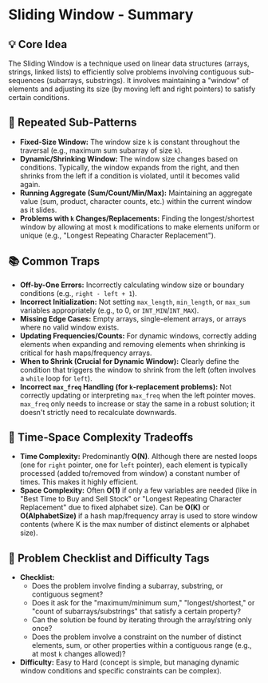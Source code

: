 # Sliding Window - Summary

## 💡 Core Idea
The Sliding Window is a technique used on linear data structures (arrays, strings, linked lists) to efficiently solve problems involving contiguous sub-sequences (subarrays, substrings). It involves maintaining a "window" of elements and adjusting its size (by moving left and right pointers) to satisfy certain conditions.

## 🔁 Repeated Sub-Patterns
* **Fixed-Size Window:** The window size `k` is constant throughout the traversal (e.g., maximum sum subarray of size `k`).
* **Dynamic/Shrinking Window:** The window size changes based on conditions. Typically, the window expands from the right, and then shrinks from the left if a condition is violated, until it becomes valid again.
* **Running Aggregate (Sum/Count/Min/Max):** Maintaining an aggregate value (sum, product, character counts, etc.) within the current window as it slides.
* **Problems with `k` Changes/Replacements:** Finding the longest/shortest window by allowing at most `k` modifications to make elements uniform or unique (e.g., "Longest Repeating Character Replacement").

## 📚 Common Traps
* **Off-by-One Errors:** Incorrectly calculating window size or boundary conditions (e.g., `right - left + 1`).
* **Incorrect Initialization:** Not setting `max_length`, `min_length`, or `max_sum` variables appropriately (e.g., to 0, or `INT_MIN`/`INT_MAX`).
* **Missing Edge Cases:** Empty arrays, single-element arrays, or arrays where no valid window exists.
* **Updating Frequencies/Counts:** For dynamic windows, correctly adding elements when expanding and removing elements when shrinking is critical for hash maps/frequency arrays.
* **When to Shrink (Crucial for Dynamic Window):** Clearly define the condition that triggers the window to shrink from the left (often involves a `while` loop for `left`).
* **Incorrect `max_freq` Handling (for `k`-replacement problems):** Not correctly updating or interpreting `max_freq` when the left pointer moves. `max_freq` only needs to increase or stay the same in a robust solution; it doesn't strictly need to recalculate downwards.

## 🔁 Time-Space Complexity Tradeoffs
* **Time Complexity:** Predominantly **O(N)**. Although there are nested loops (one for `right` pointer, one for `left` pointer), each element is typically processed (added to/removed from window) a constant number of times. This makes it highly efficient.
* **Space Complexity:** Often **O(1)** if only a few variables are needed (like in "Best Time to Buy and Sell Stock" or "Longest Repeating Character Replacement" due to fixed alphabet size). Can be **O(K)** or **O(AlphabetSize)** if a hash map/frequency array is used to store window contents (where K is the max number of distinct elements or alphabet size).

## 📌 Problem Checklist and Difficulty Tags
* **Checklist:**
    * Does the problem involve finding a subarray, substring, or contiguous segment?
    * Does it ask for the "maximum/minimum sum," "longest/shortest," or "count of subarrays/substrings" that satisfy a certain property?
    * Can the solution be found by iterating through the array/string only once?
    * Does the problem involve a constraint on the number of distinct elements, sum, or other properties within a contiguous range (e.g., at most `k` changes allowed)?
* **Difficulty:** Easy to Hard (concept is simple, but managing dynamic window conditions and specific constraints can be complex).
